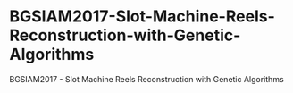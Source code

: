 # BGSIAM2017-Slot-Machine-Reels-Reconstruction-with-Genetic-Algorithms
BGSIAM2017 - Slot Machine Reels Reconstruction with Genetic Algorithms
